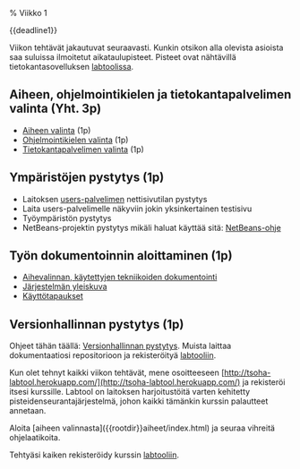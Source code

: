 % Viikko 1
<!-- order: 1 -->

<deadline>{{deadline1}}</deadline>

Viikon tehtävät jakautuvat seuraavasti.
Kunkin otsikon alla olevista asioista saa suluissa ilmoitetut aikataulupisteet.
Pisteet ovat nähtävillä tietokantasovelluksen [labtoolissa][labtool].

## Aiheen, ohjelmointikielen ja tietokantapalvelimen valinta (Yht. 3p)

* [Aiheen valinta]({{rootdir}}aiheet/index.html) (1p)
* [Ohjelmointikielen valinta](ohjelmointikielet.html) (1p)
* [Tietokantapalvelimen valinta](tietokannat.html) (1p)

## Ympäristöjen pystytys (1p)

* Laitoksen [users-palvelimen]({{rootdir}}ohjeistus/users/index.html) nettisivutilan pystytys
* Laita users-palvelimelle näkyviin jokin yksinkertainen testisivu 
* Työympäristön pystytys 
* NetBeans-projektin pystytys mikäli haluat käyttää sitä: [NetBeans-ohje]({{rootdir}}ohjeistus/netbeans/java.html)


## Työn dokumentoinnin aloittaminen (1p)

* [Aihevalinnan, käytettyjen tekniikoiden dokumentointi]({{rootdir}}dokumentaatio-ohje.html#johdanto)
* [Järjestelmän yleiskuva]({{rootdir}}dokumentaatio-ohje.html#yleiskuva-j%C3%A4rjestelm%C3%A4st%C3%A4)
* [Käyttötapaukset]({{rootdir}}dokumentaatio-ohje.html#k%C3%A4ytt%C3%B6tapaukset)

## Versionhallinnan pystytys  (1p)

Ohjeet tähän täällä: [Versionhallinnan pystytys](git-ohje.html).
Muista laittaa dokumentaatiosi repositorioon ja rekisteröityä [labtooliin][labtool].

Kun olet tehnyt kaikki viikon tehtävät, 
mene osoitteeseen [http://tsoha-labtool.herokuapp.com/](http://tsoha-labtool.herokuapp.com/)
ja rekisteröi itsesi kurssille. 
Labtool on laitoksen harjoitustöitä varten kehitetty pisteidenseurantajärjestelmä, 
johon kaikki tämänkin kurssin palautteet annetaan.

<ohje>
Aloita [aiheen valinnasta]({{rootdir}}aiheet/index.html) ja seuraa vihreitä ohjelaatikoita.

Tehtyäsi kaiken rekisteröidy kurssin [labtooliin][labtool].
</ohje>

[labtool]: http://tsoha-labtool.herokuapp.com/
